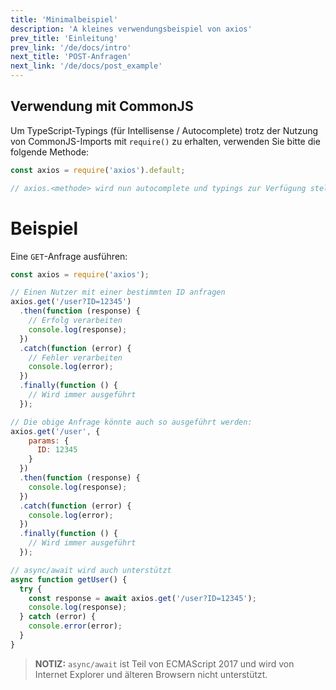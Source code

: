 ```yaml
---
title: 'Minimalbeispiel'
description: 'A kleines verwendungsbeispiel von axios'
prev_title: 'Einleitung'
prev_link: '/de/docs/intro'
next_title: 'POST-Anfragen'
next_link: '/de/docs/post_example'
---
```


## Verwendung mit CommonJS
Um TypeScript-Typings (für Intellisense / Autocomplete) trotz der Nutzung von CommonJS-Imports mit `require()` zu erhalten, verwenden Sie bitte die folgende Methode:

```js
const axios = require('axios').default;

// axios.<methode> wird nun autocomplete und typings zur Verfügung stellen.
```

# Beispiel

Eine `GET`-Anfrage ausführen:

```js
const axios = require('axios');

// Einen Nutzer mit einer bestimmten ID anfragen
axios.get('/user?ID=12345')
  .then(function (response) {
    // Erfolg verarbeiten
    console.log(response);
  })
  .catch(function (error) {
    // Fehler verarbeiten
    console.log(error);
  })
  .finally(function () {
    // Wird immer ausgeführt
  });

// Die obige Anfrage könnte auch so ausgeführt werden:
axios.get('/user', {
    params: {
      ID: 12345
    }
  })
  .then(function (response) {
    console.log(response);
  })
  .catch(function (error) {
    console.log(error);
  })
  .finally(function () {
    // Wird immer ausgeführt
  });  

// async/await wird auch unterstützt
async function getUser() {
  try {
    const response = await axios.get('/user?ID=12345');
    console.log(response);
  } catch (error) {
    console.error(error);
  }
}
```

> **NOTIZ:** `async/await` ist Teil von ECMAScript 2017 und wird von Internet
> Explorer und älteren Browsern nicht unterstützt.
